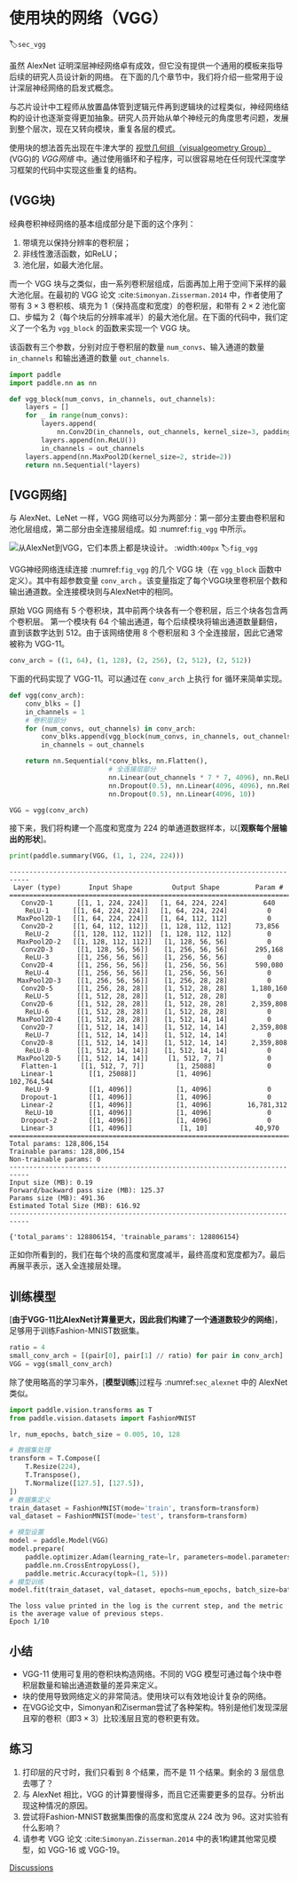 # 使用块的网络（VGG）
:label:`sec_vgg`

虽然 AlexNet 证明深层神经网络卓有成效，但它没有提供一个通用的模板来指导后续的研究人员设计新的网络。
在下面的几个章节中，我们将介绍一些常用于设计深层神经网络的启发式概念。

与芯片设计中工程师从放置晶体管到逻辑元件再到逻辑块的过程类似，神经网络结构的设计也逐渐变得更加抽象。研究人员开始从单个神经元的角度思考问题，发展到整个层次，现在又转向模块，重复各层的模式。

使用块的想法首先出现在牛津大学的 [视觉几何组（visualgeometry Group）](http://www.robots.ox.ac.uk/~vgg/) (VGG)的 *VGG网络* 中。通过使用循环和子程序，可以很容易地在任何现代深度学习框架的代码中实现这些重复的结构。

## (**VGG块**)

经典卷积神经网络的基本组成部分是下面的这个序列：
1. 带填充以保持分辨率的卷积层；
1. 非线性激活函数，如ReLU；
1. 池化层，如最大池化层。

而一个 VGG 块与之类似，由一系列卷积层组成，后面再加上用于空间下采样的最大池化层。在最初的 VGG 论文 :cite:`Simonyan.Zisserman.2014` 中，作者使用了带有 $3\times3$ 卷积核、填充为 1（保持高度和宽度）的卷积层，和带有 $2 \times 2$ 池化窗口、步幅为 2（每个块后的分辨率减半）的最大池化层。在下面的代码中，我们定义了一个名为 `vgg_block` 的函数来实现一个 VGG 块。


该函数有三个参数，分别对应于卷积层的数量 `num_convs`、输入通道的数量 `in_channels`
和输出通道的数量  `out_channels`.



```python
import paddle
import paddle.nn as nn

def vgg_block(num_convs, in_channels, out_channels):
    layers = []
    for _ in range(num_convs):
        layers.append(
            nn.Conv2D(in_channels, out_channels, kernel_size=3, padding=1))
        layers.append(nn.ReLU())
        in_channels = out_channels
    layers.append(nn.MaxPool2D(kernel_size=2, stride=2))
    return nn.Sequential(*layers)
```

## [**VGG网络**]

与 AlexNet、LeNet 一样，VGG 网络可以分为两部分：第一部分主要由卷积层和池化层组成，第二部分由全连接层组成。如 :numref:`fig_vgg` 中所示。

![从AlexNet到VGG，它们本质上都是块设计。](../img/vgg.svg)
:width:`400px`
:label:`fig_vgg`


VGG神经网络连续连接 :numref:`fig_vgg` 的几个 VGG 块（在 `vgg_block` 函数中定义）。其中有超参数变量 `conv_arch` 。该变量指定了每个VGG块里卷积层个数和输出通道数。全连接模块则与AlexNet中的相同。

原始 VGG 网络有 5 个卷积块，其中前两个块各有一个卷积层，后三个块各包含两个卷积层。
第一个模块有 64 个输出通道，每个后续模块将输出通道数量翻倍，直到该数字达到 512。由于该网络使用 8 个卷积层和 3 个全连接层，因此它通常被称为 VGG-11。



```python
conv_arch = ((1, 64), (1, 128), (2, 256), (2, 512), (2, 512))
```

下面的代码实现了 VGG-11。可以通过在 `conv_arch` 上执行 for 循环来简单实现。



```python
def vgg(conv_arch):
    conv_blks = []
    in_channels = 1
    # 卷积层部分
    for (num_convs, out_channels) in conv_arch:
        conv_blks.append(vgg_block(num_convs, in_channels, out_channels))
        in_channels = out_channels

    return nn.Sequential(*conv_blks, nn.Flatten(),
                         # 全连接层部分
                         nn.Linear(out_channels * 7 * 7, 4096), nn.ReLU(),
                         nn.Dropout(0.5), nn.Linear(4096, 4096), nn.ReLU(),
                         nn.Dropout(0.5), nn.Linear(4096, 10))

VGG = vgg(conv_arch)
```

接下来，我们将构建一个高度和宽度为 224 的单通道数据样本，以[**观察每个层输出的形状**]。



```python
print(paddle.summary(VGG, (1, 1, 224, 224)))
```

    ---------------------------------------------------------------------------
     Layer (type)       Input Shape          Output Shape         Param #  
    ===========================================================================
       Conv2D-1      [[1, 1, 224, 224]]   [1, 64, 224, 224]         640  
        ReLU-1      [[1, 64, 224, 224]]   [1, 64, 224, 224]          0  
      MaxPool2D-1   [[1, 64, 224, 224]]   [1, 64, 112, 112]          0  
       Conv2D-2     [[1, 64, 112, 112]]   [1, 128, 112, 112]      73,856  
        ReLU-2      [[1, 128, 112, 112]]  [1, 128, 112, 112]         0  
      MaxPool2D-2   [[1, 128, 112, 112]]   [1, 128, 56, 56]          0  
       Conv2D-3      [[1, 128, 56, 56]]    [1, 256, 56, 56]       295,168  
        ReLU-3       [[1, 256, 56, 56]]    [1, 256, 56, 56]          0  
       Conv2D-4      [[1, 256, 56, 56]]    [1, 256, 56, 56]       590,080  
        ReLU-4       [[1, 256, 56, 56]]    [1, 256, 56, 56]          0  
      MaxPool2D-3    [[1, 256, 56, 56]]    [1, 256, 28, 28]          0  
       Conv2D-5      [[1, 256, 28, 28]]    [1, 512, 28, 28]      1,180,160  
        ReLU-5       [[1, 512, 28, 28]]    [1, 512, 28, 28]          0  
       Conv2D-6      [[1, 512, 28, 28]]    [1, 512, 28, 28]      2,359,808  
        ReLU-6       [[1, 512, 28, 28]]    [1, 512, 28, 28]          0  
      MaxPool2D-4    [[1, 512, 28, 28]]    [1, 512, 14, 14]          0  
       Conv2D-7      [[1, 512, 14, 14]]    [1, 512, 14, 14]      2,359,808  
        ReLU-7       [[1, 512, 14, 14]]    [1, 512, 14, 14]          0  
       Conv2D-8      [[1, 512, 14, 14]]    [1, 512, 14, 14]      2,359,808  
        ReLU-8       [[1, 512, 14, 14]]    [1, 512, 14, 14]          0  
      MaxPool2D-5    [[1, 512, 14, 14]]     [1, 512, 7, 7]           0  
       Flatten-1      [[1, 512, 7, 7]]        [1, 25088]             0  
       Linear-1         [[1, 25088]]          [1, 4096]         102,764,544  
        ReLU-9          [[1, 4096]]           [1, 4096]              0  
       Dropout-1        [[1, 4096]]           [1, 4096]              0  
       Linear-2         [[1, 4096]]           [1, 4096]         16,781,312  
        ReLU-10         [[1, 4096]]           [1, 4096]              0  
       Dropout-2        [[1, 4096]]           [1, 4096]              0  
       Linear-3         [[1, 4096]]            [1, 10]            40,970  
    ===========================================================================
    Total params: 128,806,154
    Trainable params: 128,806,154
    Non-trainable params: 0
    ---------------------------------------------------------------------------
    Input size (MB): 0.19
    Forward/backward pass size (MB): 125.37
    Params size (MB): 491.36
    Estimated Total Size (MB): 616.92
    ---------------------------------------------------------------------------

    {'total_params': 128806154, 'trainable_params': 128806154}


正如你所看到的，我们在每个块的高度和宽度减半，最终高度和宽度都为7。最后再展平表示，送入全连接层处理。

## 训练模型

[**由于VGG-11比AlexNet计算量更大，因此我们构建了一个通道数较少的网络**]，足够用于训练Fashion-MNIST数据集。



```python
ratio = 4
small_conv_arch = [(pair[0], pair[1] // ratio) for pair in conv_arch]
VGG = vgg(small_conv_arch)
```

除了使用略高的学习率外，[**模型训练**]过程与 :numref:`sec_alexnet` 中的 AlexNet 类似。



```python
import paddle.vision.transforms as T
from paddle.vision.datasets import FashionMNIST

lr, num_epochs, batch_size = 0.005, 10, 128

# 数据集处理
transform = T.Compose([
    T.Resize(224),
    T.Transpose(),
    T.Normalize([127.5], [127.5]),
])
# 数据集定义
train_dataset = FashionMNIST(mode='train', transform=transform)
val_dataset = FashionMNIST(mode='test', transform=transform)

# 模型设置
model = paddle.Model(VGG)
model.prepare(
    paddle.optimizer.Adam(learning_rate=lr, parameters=model.parameters()),
    paddle.nn.CrossEntropyLoss(),
    paddle.metric.Accuracy(topk=(1, 5)))
# 模型训练
model.fit(train_dataset, val_dataset, epochs=num_epochs, batch_size=batch_size, log_freq=200)

```

    The loss value printed in the log is the current step, and the metric is the average value of previous steps.
    Epoch 1/10


## 小结

* VGG-11 使用可复用的卷积块构造网络。不同的 VGG 模型可通过每个块中卷积层数量和输出通道数量的差异来定义。
* 块的使用导致网络定义的非常简洁。使用块可以有效地设计复杂的网络。
* 在VGG论文中，Simonyan和Ziserman尝试了各种架构。特别是他们发现深层且窄的卷积（即$3 \times 3$）比较浅层且宽的卷积更有效。

## 练习

1. 打印层的尺寸时，我们只看到 8 个结果，而不是 11 个结果。剩余的 3 层信息去哪了？
1. 与 AlexNet 相比，VGG 的计算要慢得多，而且它还需要更多的显存。分析出现这种情况的原因。
1. 尝试将Fashion-MNIST数据集图像的高度和宽度从 224 改为 96。这对实验有什么影响？
1. 请参考 VGG 论文 :cite:`Simonyan.Zisserman.2014` 中的表1构建其他常见模型，如 VGG-16 或 VGG-19。


[Discussions](https://discuss.d2l.ai/t/1866)
